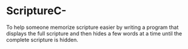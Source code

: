 # ScriptureC-
To help someone memorize scripture easier by writing a program that displays the full scripture and then hides a few words at a time until the complete scripture is hidden.
